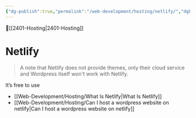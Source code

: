 ```yaml
---
{"dg-publish":true,"permalink":"/web-development/hosting/netlify/","dgPassFrontmatter":true,"created":"2023-06-11T15:39:01.894-07:00","updated":"2023-09-07T15:48:59.578-07:00"}
---
```


🔺[[2401-Hosting\|2401-Hosting]]

# Netlify 

> A note that Netlify does not provide themes, only their cloud service and Wordpress itself won't work with Netlify.

It’s free to use 

- [[Web-Development/Hosting/What Is Netlify\|What Is Netlify]]
- [[Web-Development/Hosting/Can I host a wordpress website on netlify\|Can I host a wordpress website on netlify]]